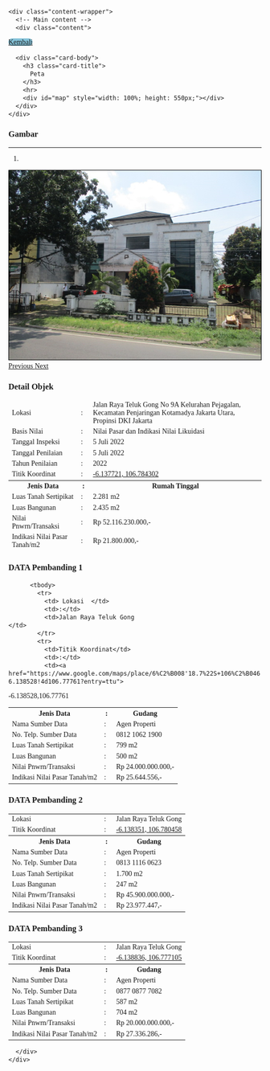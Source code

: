 
<html lang="en">
<head>
  <meta charset="utf-8">
  <meta name="viewport" content="width=device-width, initial-scale=1">
  <title>KJPP Hari Utomo dan Rekan</title>
  <link rel="stylesheet" href="https://diy.magis.unwahas.ac.id/AdminLTE/plugins/fontawesome-free/css/all.min.css">
  <link href="https://diy.magis.unwahas.ac.id/css/app.css" rel="stylesheet">
  <link rel="stylesheet" href="https://unpkg.com/leaflet@1.7.1/dist/leaflet.css"
    integrity="sha512-xodZBNTC5n17Xt2atTPuE1HxjVMSvLVW9ocqUKLsCC5CXdbqCmblAshOMAS6/keqq/sMZMZ19scR4PsZChSR7A=="
    crossorigin="" />
  <script src="https://unpkg.com/leaflet@1.7.1/dist/leaflet.js"
    integrity="sha512-XQoYMqMTK8LvdxXYG3nZ448hOEQiglfqkJs1NOQV44cWnUrBc8PkAOcXy20w0vlaXaVUearIOBhiXZ5V3ynxwA=="
    crossorigin=""></script>
  <script src="https://cdnjs.cloudflare.com/ajax/libs/Chart.js/3.5.1/chart.js"></script>
  <!-- jQuery -->
  <script src="https://diy.magis.unwahas.ac.id/AdminLTE/plugins/jquery/jquery.min.js"></script>
  <!-- Bootstrap 4 -->
  <script src="https://diy.magis.unwahas.ac.id/AdminLTE/plugins/bootstrap/js/bootstrap.bundle.min.js"></script>
  <!-- DataTables -->
  <script src="https://diy.magis.unwahas.ac.id/AdminLTE/plugins/datatables/jquery.dataTables.min.js"></script>
  <script src="https://diy.magis.unwahas.ac.id/AdminLTE/plugins/datatables-bs4/js/dataTables.bootstrap4.min.js"></script>
  <script src="https://diy.magis.unwahas.ac.id/AdminLTE/plugins/datatables-responsive/js/dataTables.responsive.min.js"></script>
  <script src="https://diy.magis.unwahas.ac.id/AdminLTE/plugins/datatables-responsive/js/responsive.bootstrap4.min.js"></script>
</head>

<style>
  body {
    font-family: 'Montserrat', 'sans-serif';
  }
</style>
    <div class="content-wrapper">
      <!-- Main content -->
      <div class="content">
<div class="row mx-5 mt-3">
   <div class="col">
    <a href="GISKJPPHU.html" class="btn" style="background-color: #84C2D8; border-radius: 10px">Kembali</a>
   </div>
</div>
<div class="row mt-3 mx-5">
  <div class="col-sm-6">
    <div class="card">

      <div class="card-body">
        <h3 class="card-title">
          Peta
        </h3>
        <hr>
        <div id="map" style="width: 100%; height: 550px;"></div>
      </div>
    </div>
  </div>
  <div class="col-sm-6">
    <div class="card">
      <!-- /.card-header -->
      <div class="card-body">
        <h3 class="card-title">
      Gambar
        </h3>
        <hr>
        <div id="carouselExampleIndicators" class="carousel slide" data-ride="carousel">
          <ol class="carousel-indicators">
           <li data-target="#carouselExampleIndicators" data-slide-to="0" class="active"></li>
          </ol>
          <div class="carousel-inner">
                        <div class="carousel-item active" data-bs-interval="2000">
				<img class="d-block w-100" src="OBJEK ANDRI.png" alt="First slide">
            </div>
                      </div>
          <a class="carousel-control-prev" href="OBJEK ANDRI.png" role="button" data-slide="prev">
            <span class="carousel-control-custom-icon" aria-hidden="true">
              <i class="fas fa-chevron-left"></i>
            </span>
            <span class="sr-only">Previous</span>
          </a>
          <a class="carousel-control-next" href="OBJEK ANDRI.png" role="button" data-slide="next">
            <span class="carousel-control-custom-icon" aria-hidden="true">
              <i class="fas fa-chevron-right"></i>
            </span>
            <span class="sr-only">Next</span>
          </a>
        </div>
      </div>
      <!-- /.card-body -->
    </div>
  </div>
</div>
<div class="row mt-3 mx-5">
  <div class="col-md-6 ">
    <div class="card">
      <div class="card-header">
        <h3 class="card-title">Detail Objek</h3>
      </div>
      <!-- /.card-header -->
      <div class="card-body">
        <table class="table table-bordered">
          <thead>
			 <tr>
              <td> Lokasi  </td>
              <td>:</td>
              <td>Jalan Raya Teluk Gong No 9A			
Kelurahan Pejagalan, Kecamatan Penjaringan			
Kotamadya Jakarta Utara, Propinsi DKI Jakarta																												
			</td>
            </tr>
			 <tr>
              <td>Basis Nilai</td>
              <td>: </td>
              <td>Nilai Pasar dan Indikasi Nilai Likuidasi</td>
            </tr>
			<tr>
              <td>Tanggal Inspeksi</td>
              <td>: </td>
              <td>5 Juli 2022</td>
            </tr>
			<tr>
              <td>Tanggal Penilaian</td>
              <td>: </td>
              <td>5 Juli 2022</td>
            </tr>
			<tr>
              <td>Tahun Penilaian</td>
              <td>: </td>
              <td> 2022 </td>
            </tr>
			<tr>
              <td>Titik Koordinat</td>
              <td>:</td>
              <td><a href="https://www.google.com/maps/place/6%C2%B008'15.8%22S+106%C2%B047'03.5%22E/@-6.1377157,106.7817271,17z/data=!3m1!4b1!4m4!3m3!8m2!3d-6.137721!4d106.784302?entry=ttu">
 -6.137721, 106.784302												
                  </a></td>
            </tr>
			<tr>
              <th>Jenis Data</th>
              <th style="width: 10px">:</th>
              <th>Rumah Tinggal</th>
            </tr>
           <tr>
              <td>Luas Tanah Sertipikat</td>
              <td>:</td>
              <td> 2.281 m2</td>
            </tr>
			<tr>
              <td>Luas Bangunan</td>
              <td>:</td>
              <td> 2.435 m2</td>
            </tr>
			<tr>
              <td>Nilai Pnwrn/Transaksi</td>
              <td>:</td>
              <td> Rp 52.116.230.000,-</td>
            </tr>
			<tr>
              <td>Indikasi Nilai Pasar Tanah/m2</td>
              <td>:</td>
              <td> Rp 21.800.000,-</td>
            </tr>
          </tbody>
        </table>
      </div>
    </div>
    <!-- /.card -->
 <div class="card">
      <div class="card-header">
        <h3 class="card-title">DATA Pembanding 1</h3>
      </div>
      <!-- /.card-header -->
      <div class="card-body">
        <table class="table table-bordered">

          <tbody>
			<tr>
              <td> Lokasi  </td>
              <td>:</td>
              <td>Jalan Raya Teluk Gong		
	</td>
            </tr>
			<tr>
              <td>Titik Koordinat</td>
              <td>:</td>
              <td><a href="https://www.google.com/maps/place/6%C2%B008'18.7%22S+106%C2%B046'39.4%22E/@-6.1385227,106.7750351,17z/data=!3m1!4b1!4m4!3m3!8m2!3d-6.138528!4d106.77761?entry=ttu">
-6.138528,106.77761						
                  </a></td>
            </tr>
			<tr>
              <th>Jenis Data</th>
              <th style="width: 10px">:</th>
              <th>Gudang</th>
            </tr>
           <tr>
              <td>Nama Sumber Data</td>
              <td>:</td>
              <td>Agen Properti</td>
            </tr>
			<tr>
              <td>No. Telp. Sumber Data </td>
              <td>: </td>
              <td>0812 1062 1900</td>
            </tr>
			<tr>
              <td>Luas Tanah Sertipikat</td>
              <td>:</td>
              <td> 799 m2</td>
            </tr>
			<tr>
              <td>Luas Bangunan</td>
              <td>:</td>
              <td> 500 m2</td>
            </tr>
			<tr>
              <td>Nilai Pnwrn/Transaksi</td>
              <td>:</td>
              <td> Rp 24.000.000.000,-</td>
            </tr>
			<tr>
              <td>Indikasi Nilai Pasar Tanah/m2</td>
              <td>:</td>
              <td> Rp 25.644.556,-</td>
            </tr>
          </tbody>
        </table>
      </div>
    </div>
  </div>
  <div class="col-md-6">
    <div class="card">
      <div class="card-header">
        <h3 class="card-title">DATA Pembanding 2</h3>
      </div>
      <!-- /.card-header -->
      <div class="card-body">
        <table class="table table-bordered">
          <tbody>
			<tr>
              <td> Lokasi  </td>
              <td>:</td>
              <td>Jalan Raya Teluk Gong		
	</td>
            </tr>
			<tr>
              <td>Titik Koordinat</td>
              <td>:</td>
              <td><a href="https://www.google.com/maps/place/6%C2%B008'18.1%22S+106%C2%B046'49.7%22E/@-6.1383457,106.7778831,17z/data=!3m1!4b1!4m4!3m3!8m2!3d-6.138351!4d106.780458?entry=ttu">
-6.138351, 106.780458				
                  </a></td>
            </tr>
			<tr>
              <th>Jenis Data</th>
              <th style="width: 10px">:</th>
              <th>Gudang</th>
            </tr>
			<tr>
              <td>Nama Sumber Data</td>
              <td>:</td>
              <td>Agen Properti</td>
            </tr>
			<tr>
              <td>No. Telp. Sumber Data </td>
              <td>: </td>
              <td>0813 1116 0623</td>
            </tr>
			<tr>
              <td>Luas Tanah Sertipikat</td>
              <td>:</td>
              <td> 1.700 m2</td>
            </tr>
			<tr>
              <td>Luas Bangunan</td>
              <td>:</td>
              <td> 247 m2</td>
            </tr>
			<tr>
              <td>Nilai Pnwrn/Transaksi</td>
              <td>:</td>
              <td> Rp 45.900.000.000,-</td>
            </tr>
			<tr>
              <td>Indikasi Nilai Pasar Tanah/m2</td>
              <td>:</td>
              <td> Rp 23.977.447,-</td>
            </tr>
          </tbody>
        </table>
      </div>
    </div>
    <!-- /.card -->
    <div class="card">
      <div class="card-header">
        <h3 class="card-title">DATA Pembanding 3</h3>
      </div>
      <!-- /.card-header -->
      <div class="card-body">
        <table class="table table-bordered">
         <tbody>
			<tr>
              <td> Lokasi  </td>
              <td>:</td>
              <td>Jalan Raya Teluk Gong			
	</td>
            </tr>
			<tr>
              <td>Titik Koordinat</td>
              <td>:</td>
              <td><a href="https://www.google.com/maps/place/6%C2%B008'19.8%22S+106%C2%B046'37.6%22E/@-6.1388307,106.7745301,17z/data=!3m1!4b1!4m4!3m3!8m2!3d-6.138836!4d106.777105?entry=ttu">
-6.138836, 106.777105	
                  </a></td>
            </tr>
			<tr>
              <th>Jenis Data</th>
              <th style="width: 10px">:</th>
              <th>Gudang</th>
            </tr>
           <tr>
              <td>Nama Sumber Data</td>
              <td>:</td>
              <td>Agen Properti</td>
            </tr>
			<tr>
              <td>No. Telp. Sumber Data </td>
              <td>: </td>
              <td>0877 0877 7082</td>
            </tr>
			<tr>
              <td>Luas Tanah Sertipikat</td>
              <td>:</td>
              <td> 587 m2</td>
            </tr>
			<tr>
              <td>Luas Bangunan</td>
              <td>:</td>
              <td> 704 m2</td>
            </tr>
			<tr>
              <td>Nilai Pnwrn/Transaksi</td>
              <td>:</td>
              <td> Rp 20.000.000.000,-</td>
            </tr>
			<tr>
              <td>Indikasi Nilai Pasar Tanah/m2</td>
              <td>:</td>
              <td> Rp 27.336.286,-</td>
            </tr>
          </tbody>
        </table>
      </div>
    </div>
          </tbody>
        </table>
      </div>
    </div>
  </div>
</div>
  

<script>
  var peta1 = L.tileLayer('https://api.mapbox.com/styles/v1/{id}/tiles/{z}/{x}/{y}?access_token=pk.eyJ1IjoibWFwYm94IiwiYSI6ImNpejY4NXVycTA2emYycXBndHRqcmZ3N3gifQ.rJcFIG214AriISLbB6B5aw', {
            attribution: 'Map data &copy; <a href="https://www.openstreetmap.org/">OpenStreetMap</a> contributors, ' +
                '<a href="https://creativecommons.org/licenses/by-sa/2.0/">CC-BY-SA</a>, ' +
                'Imagery © <a href="https://www.mapbox.com/">Mapbox</a>',
            id: 'mapbox/streets-v11'
        });
    
    
        var map = L.map('map', {
            center: [-7.9409693,110.5509868],
            zoom: 14,
            layers: [peta1],
        });
    
        var baseMaps = {
            "Grayscale": peta1,
           
        };
    
        L.control.layers(baseMaps).addTo(map);



        var iconsekolah = L.icon({
            iconUrl: 'OBJEK ANDRI.png',
            iconSize:     [300, 300],        
        });

		var informasi = '<table class="table table-bordered"> <tr><td colspan="2"><a href="https://www.google.com/maps/dir//-7.9409693,110.5509868" class="btn btn-sm btn-default">Rute</a></td></tr></body></table>';
         L.marker([-7.9409693,110.5509868],{icon: iconsekolah})
        // .bindPopup(L.popup({maxWidth:500}).setContent('<a href="https://www.google.com/maps/dir//-7.9409693,110.5509868" target="_blank">Rute Ke Lokasi</a>'))
		 .addTo(map);
</script>
      </div>
    </div>
  </div>
</body>
</html>
